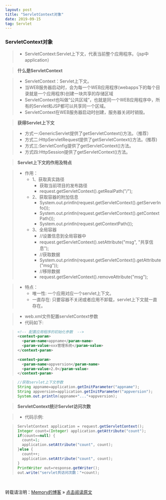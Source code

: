 ```yaml
---
layout: post
title: "ServletContext对象"
date: 2019-09-15
tag: Servlet
---
```

### ServletContext对象

> * ServletContext:Servlet上下文，代表当前整个应用程序。（jsp中application）

> **什么是ServletContext**

> * ServletContext：Servlet上下文。
> * 当WEB服务器启动时，会为每一个WEB应用程序(webapps下的每个目录就是一个应用程序)创建一块共享的存储区域
> * ServletContext也叫做“公共区域”，也就是同一个WEB应用程序中，所有的Servlet和JSP都可以共享同一个区域。
> * ServletContext在WEB服务器启动时创建，服务器关闭时销毁。

> **获得Servlet上下文**

> * 方式一:GenericServlet提供了getServletContext()方法。（推荐）
> * 方式二:HttpServletRequest提供了getServletContext()方法。(推荐)
> * 方式三:ServletConfig提供了getServletContext()方法。
> * 方式四:HttpSession提供了getServletContext()方法。

> **Servlet上下文的作用及特点**

> * 作用：
>   - 1、获取真实路径
>       - 获取当前项目的发布路径
>       - request.getServletContext().getRealPath("/");
>   - 2、获取容器的附加信息
>       - System.out.println(request.getServletContext().getServerInfo());
>       - System.out.println(request.getServletContext().getContextPath());
>       - System.out.println(request.getContextPath());
>   - 3、全局容器
>       - //设置信息到全局容器中
>       - request.getServletContext().setAttribute("msg", "共享信息");
>       - //获取数据
>       - System.out.println(request.getServletContext().getAttribute("msg"));
>       - //移除数据
>       - request.getServletContext().removeAttribute("msg");

> * 特点：
>   - 唯一性: 一个应用对应一个servlet上下文。
>   - 一直存在: 只要容器不关闭或者应用不卸载，servlet上下文就一直存在。

> * web.xml文件配置servletContext参数
> * 代码如下:

>```xml
> <!-- 配置应用程序的初始化参数  -->
> <context-param>
> 	<param-name>appname</param-name>
> 	<param-value>xxx管理系统</param-value>
> </context-param>
>   
> <context-param>
> 	<param-name>appversion</param-name>
> 	<param-value>2.0</param-value>
> </context-param>
> ```

>```java
> //获取servlet上下文参数
> String appname=application.getInitParameter("appname");
> String appversion=application.getInitParameter("appversion");
> System.out.println(appname+"..."+appversion);
>```

> **ServletContext统计Servlet访问次数**

> * 代码示例:

>```java
>ServletContext application = request.getServletContext();
>Integer count=(Integer) application.getAttribute("count");
>if(count==null) {
>	count=1;
>	application.setAttribute("count", count);
>}else {
>   count++;
>   application.setAttribute("count", count);
>}
>PrintWriter out=response.getWriter();
>out.write("servlet共访问次数："+count);
>```

<br>
    
转载请注明：[Memory的博客](https://www.shendonghai.com) » [点击阅读原文](https://www.shendonghai.com/2018/04/2018-04-05-Git%E9%85%8D%E7%BD%AE/) 
